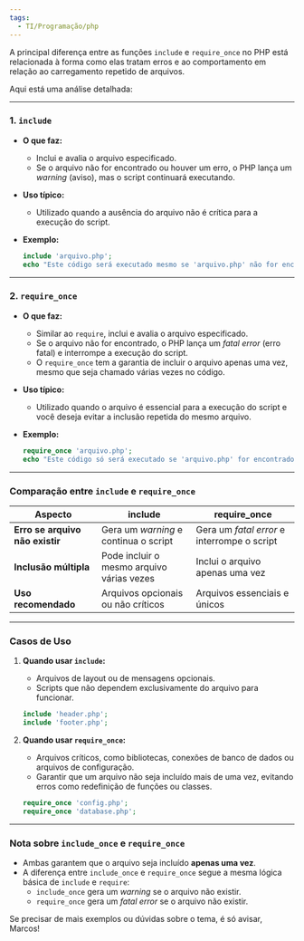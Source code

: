 ```yaml
---
tags:
  - TI/Programação/php
---
```

A principal diferença entre as funções `include` e `require_once` no PHP está relacionada à forma como elas tratam erros e ao comportamento em relação ao carregamento repetido de arquivos.

Aqui está uma análise detalhada:

---

### **1. `include`**
- **O que faz:** 
  - Inclui e avalia o arquivo especificado.  
  - Se o arquivo não for encontrado ou houver um erro, o PHP lança um *warning* (aviso), mas o script continuará executando.
  
- **Uso típico:**  
  - Utilizado quando a ausência do arquivo não é crítica para a execução do script.  

- **Exemplo:**
  ```php
  include 'arquivo.php';
  echo "Este código será executado mesmo se 'arquivo.php' não for encontrado.";
  ```

---

### **2. `require_once`**
- **O que faz:**
  - Similar ao `require`, inclui e avalia o arquivo especificado.
  - Se o arquivo não for encontrado, o PHP lança um *fatal error* (erro fatal) e interrompe a execução do script.
  - O `require_once` tem a garantia de incluir o arquivo apenas uma vez, mesmo que seja chamado várias vezes no código.

- **Uso típico:**  
  - Utilizado quando o arquivo é essencial para a execução do script e você deseja evitar a inclusão repetida do mesmo arquivo.

- **Exemplo:**
  ```php
  require_once 'arquivo.php';
  echo "Este código só será executado se 'arquivo.php' for encontrado e incluído.";
  ```

---

### **Comparação entre `include` e `require_once`**
| **Aspecto**                     | **include**                               | **require_once**                            |
| ------------------------------- | ----------------------------------------- | ------------------------------------------- |
| **Erro se arquivo não existir** | Gera um *warning* e continua o script     | Gera um *fatal error* e interrompe o script |
| **Inclusão múltipla**           | Pode incluir o mesmo arquivo várias vezes | Inclui o arquivo apenas uma vez             |
| **Uso recomendado**             | Arquivos opcionais ou não críticos        | Arquivos essenciais e únicos                |

---

### **Casos de Uso**
1. **Quando usar `include`:**
   - Arquivos de layout ou de mensagens opcionais.
   - Scripts que não dependem exclusivamente do arquivo para funcionar.

   ```php
   include 'header.php';
   include 'footer.php';
   ```

2. **Quando usar `require_once`:**
   - Arquivos críticos, como bibliotecas, conexões de banco de dados ou arquivos de configuração.
   - Garantir que um arquivo não seja incluído mais de uma vez, evitando erros como redefinição de funções ou classes.

   ```php
   require_once 'config.php';
   require_once 'database.php';
   ```

---

### **Nota sobre `include_once` e `require_once`**
- Ambas garantem que o arquivo seja incluído **apenas uma vez**.
- A diferença entre `include_once` e `require_once` segue a mesma lógica básica de `include` e `require`:
  - `include_once` gera um *warning* se o arquivo não existir.
  - `require_once` gera um *fatal error* se o arquivo não existir.

Se precisar de mais exemplos ou dúvidas sobre o tema, é só avisar, Marcos!